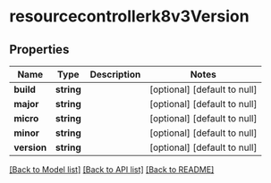 # resourcecontrollerk8v3Version

## Properties
Name | Type | Description | Notes
------------ | ------------- | ------------- | -------------
**build** | **string** |  | [optional] [default to null]
**major** | **string** |  | [optional] [default to null]
**micro** | **string** |  | [optional] [default to null]
**minor** | **string** |  | [optional] [default to null]
**version** | **string** |  | [optional] [default to null]

[[Back to Model list]](../README.md#documentation-for-models) [[Back to API list]](../README.md#documentation-for-api-endpoints) [[Back to README]](../README.md)


